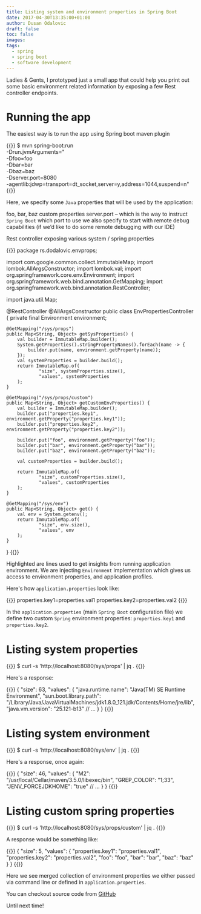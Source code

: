 ```yaml
---
title: Listing system and environment properties in Spring Boot
date: 2017-04-30T13:35:00+01:00
author: Dusan Odalovic
draft: false
toc: false
images:
tags:
  - spring
  - spring boot
  - software development
---
```


Ladies & Gents, I prototyped just a small app that could help you print out some basic 
environment related information by exposing a few Rest controller endpoints.

# Running the app

The easiest way is to run the app using Spring boot maven plugin

{{<highlight bash>}}
$ mvn spring-boot:run \
  -Drun.jvmArguments="\
    -Dfoo=foo \
    -Dbar=bar \
    -Dbaz=baz \
    -Dserver.port=8080 \
    -agentlib:jdwp=transport=dt_socket,server=y,address=1044,suspend=n"
{{</highlight>}}

Here, we specify some `Java` properties that will be used by the application:

foo, bar, baz custom properties
server.port – which is the way to instruct `Spring Boot` which port to use
we also specify to start with remote debug capabilities (if we’d like to do some remote 
debugging with our IDE)

Rest controller exposing various system / spring properties

{{<highlight java>}}
package rs.dodalovic.envprops;

import com.google.common.collect.ImmutableMap;
import lombok.AllArgsConstructor;
import lombok.val;
import org.springframework.core.env.Environment;
import org.springframework.web.bind.annotation.GetMapping;
import org.springframework.web.bind.annotation.RestController;

import java.util.Map;

@RestController
@AllArgsConstructor
public class EnvPropertiesController {
    private final Environment environment;

    @GetMapping("/sys/props")
    public Map<String, Object> getSysProperties() {
        val builder = ImmutableMap.builder();
        System.getProperties().stringPropertyNames().forEach(name -> {
            builder.put(name, environment.getProperty(name));
        });
        val systemProperties = builder.build();
        return ImmutableMap.of(
                "size", systemProperties.size(),
                "values", systemProperties
        );
    }

    @GetMapping("/sys/props/custom")
    public Map<String, Object> getCustomEnvProperties() {
        val builder = ImmutableMap.builder();
        builder.put("properties.key1", environment.getProperty("properties.key1"));
        builder.put("properties.key2", environment.getProperty("properties.key2"));

        builder.put("foo", environment.getProperty("foo"));
        builder.put("bar", environment.getProperty("bar"));
        builder.put("baz", environment.getProperty("baz"));

        val customProperties = builder.build();

        return ImmutableMap.of(
                "size", customProperties.size(),
                "values", customProperties
        );
    }

    @GetMapping("/sys/env")
    public Map<String, Object> get() {
        val env = System.getenv();
        return ImmutableMap.of(
                "size", env.size(),
                "values", env
        );
    }
}
{{</highlight>}}

Highlighted are lines used to get insights from running application environment. We are injecting
 `Environment` implementation which gives us access to environment properties, and application
  profiles.

Here's how `application.properties` look like:

{{<highlight properties>}}
properties.key1=properties.val1
properties.key2=properties.val2
{{</highlight>}}

In the `application.properties` (main `Spring Boot` configuration file) we define two custom
 `Spring` environment properties: `properties.key1` and `properties.key2`.

# Listing system properties

{{<highlight bash>}}
$ curl -s 'http://localhost:8080/sys/props' | jq .
{{</highlight>}}

Here's a response:

{{<highlight json>}}
 {
   "size": 63,
   "values": {
     "java.runtime.name": "Java(TM) SE Runtime Environment",
     "sun.boot.library.path": "/Library/Java/JavaVirtualMachines/jdk1.8.0_121.jdk/Contents/Home/jre/lib",
     "java.vm.version": "25.121-b13"
     // ...
 }
}
{{</highlight>}}

# Listing system environment

{{<highlight bash>}}
$ curl -s 'http://localhost:8080/sys/env' | jq .
{{</highlight>}}

Here's a response, once again:

{{<highlight json>}}
{
  "size": 46,
  "values": {
    "M2": "/usr/local/Cellar/maven/3.5.0/libexec/bin",
    "GREP_COLOR": "1;33",
    "JENV_FORCEJDKHOME": "true"
    // ...
  }
}
{{</highlight>}}


# Listing custom spring properties

{{<highlight json>}}
$ curl -s 'http://localhost:8080/sys/props/custom' | jq .
{{</highlight>}}

A response would be something like:

{{<highlight json>}}
{
  "size": 5,
  "values": {
    "properties.key1": "properties.val1",
    "properties.key2": "properties.val2",
    "foo": "foo",
    "bar": "bar",
    "baz": "baz"
  }
}
{{</highlight>}}

Here we see merged collection of environment properties we either passed via command line 
or defined in `application.properties`.

You can checkout source code from [GitHub](https://github.com/dodalovic/env-properties-demo)

Until next time!